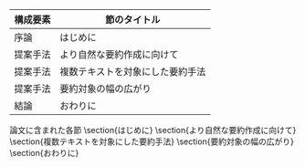 構成要素 | 節のタイトル
 --- | --- 
序論 | はじめに
提案手法 | より自然な要約作成に向けて
提案手法 | 複数テキストを対象にした要約手法
提案手法 | 要約対象の幅の広がり
結論 | おわりに

論文に含まれた各節
\section{はじめに}
\section{より自然な要約作成に向けて}
\section{複数テキストを対象にした要約手法}
\section{要約対象の幅の広がり}
\section{おわりに}
